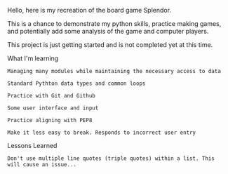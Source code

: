 Hello, here is my recreation of the board game Splendor.

This is a chance to demonstrate my python skills, practice making games, and potentially add some analysis of the game and computer players.

This project is just getting started and is not completed yet at this time.


What I'm learning

    Managing many modules while maintaining the necessary access to data

    Standard Pythton data types and common loops

    Practice with Git and Github

    Some user interface and input

    Practice aligning with PEP8

    Make it less easy to break. Responds to incorrect user entry

Lessons Learned

    Don't use multiple line quotes (triple quotes) within a list. This will cause an issue...